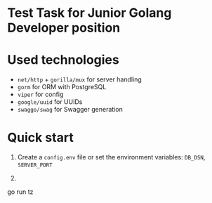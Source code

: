 # Test Task for Junior Golang Developer position

# Used technologies
- `net/http` + `gorilla/mux` for server handling
- `gorm` for ORM with PostgreSQL
- `viper` for config 
- `google/uuid` for UUIDs
- `swaggo/swag` for Swagger generation

# Quick start
1. Create a `config.env` file or set the environment variables: `DB_DSN`, `SERVER_PORT`
2. ```bash
go run tz
```